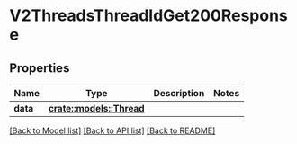 # V2ThreadsThreadIdGet200Response

## Properties

Name | Type | Description | Notes
------------ | ------------- | ------------- | -------------
**data** | [**crate::models::Thread**](thread.md) |  | 

[[Back to Model list]](../README.md#documentation-for-models) [[Back to API list]](../README.md#documentation-for-api-endpoints) [[Back to README]](../README.md)


